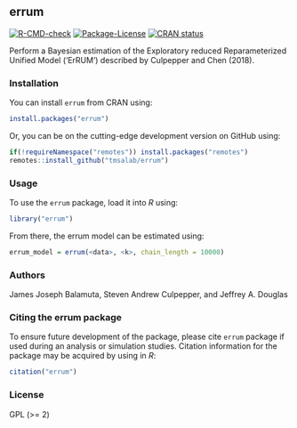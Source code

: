 

<!-- README.md is generated from README.qmd. Please edit that file -->

## errum

<!-- badges: start -->

[![R-CMD-check](https://github.com/tmsalab/errum/actions/workflows/R-CMD-check.yaml/badge.svg)](https://github.com/tmsalab/errum/actions/workflows/R-CMD-check.yaml)
[![Package-License](http://img.shields.io/badge/license-GPL%20(%3E=2)-brightgreen.svg?style=flat)](https://www.gnu.org/licenses/gpl-2.0.html)
[![CRAN
status](https://www.r-pkg.org/badges/version/errum.png)](https://CRAN.R-project.org/package=errum)
<!-- badges: end -->

Perform a Bayesian estimation of the Exploratory reduced Reparameterized
Unified Model (‘ErRUM’) described by Culpepper and Chen (2018).

### Installation

You can install `errum` from CRAN using:

``` r
install.packages("errum")
```

Or, you can be on the cutting-edge development version on GitHub using:

``` r
if(!requireNamespace("remotes")) install.packages("remotes")
remotes::install_github("tmsalab/errum")
```

### Usage

To use the `errum` package, load it into *R* using:

``` r
library("errum")
```

From there, the errum model can be estimated using:

``` r
errum_model = errum(<data>, <k>, chain_length = 10000)
```

### Authors

James Joseph Balamuta, Steven Andrew Culpepper, and Jeffrey A. Douglas

### Citing the errum package

To ensure future development of the package, please cite `errum` package
if used during an analysis or simulation studies. Citation information
for the package may be acquired by using in *R*:

``` r
citation("errum")
```

### License

GPL (\>= 2)
